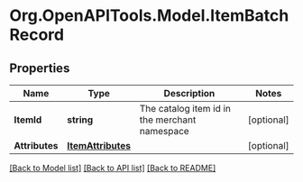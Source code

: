 # Org.OpenAPITools.Model.ItemBatchRecord

## Properties

Name | Type | Description | Notes
------------ | ------------- | ------------- | -------------
**ItemId** | **string** | The catalog item id in the merchant namespace | [optional] 
**Attributes** | [**ItemAttributes**](ItemAttributes.md) |  | [optional] 

[[Back to Model list]](../README.md#documentation-for-models) [[Back to API list]](../README.md#documentation-for-api-endpoints) [[Back to README]](../README.md)

